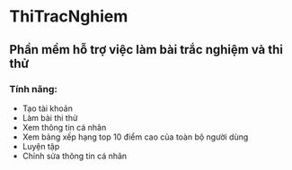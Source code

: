 # ThiTracNghiem
 ## Phần mềm hỗ trợ việc làm bài trắc nghiệm và thi thử
 ### Tính năng:
 - Tạo tài khoản
 - Làm bài thi thử
 - Xem thông tin cá nhân
 - Xem bảng xếp hạng top 10 điểm cao của toàn bộ người dùng
 - Luyện tập
 - Chỉnh sửa thông tin cá nhân

